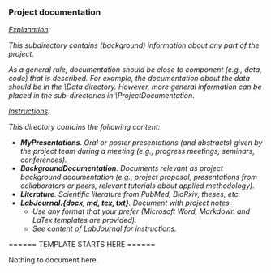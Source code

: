 ### Project documentation



<u>*Explanation*</u>:

*This subdirectory contains (background) information about any part of the project.* 



*As a general rule, documentation should be close to component (e.g., data, code) that is described. For example, the documentation about the data should be in the \Data directory. However, more general information can be placed in the sub-directories in \ProjectDocumentation*.



*<u>Instructions</u>:* 

*This directory contains the following content:*

- ***MyPresentations**. Oral or poster presentations (and abstracts) given by the project team during a meeting (e.g., progress meetings, seminars, conferences).*
- ***BackgroundDocumentation**. Documents relevant as project background documentation (e.g., project proposal, presentations from collaborators or peers, relevant tutorials about applied methodology).*
- ***Literature**. Scientific literature from PubMed, BioRxiv, theses, etc*
- ***LabJournal.{docx, md, tex, txt}**. Document with project notes.*
  - *Use any format that your prefer (Microsoft Word, Markdown and LaTex templates are provided).*
  - *See content of LabJournal for instructions.*



====== TEMPLATE STARTS HERE ======

Nothing to document here.
